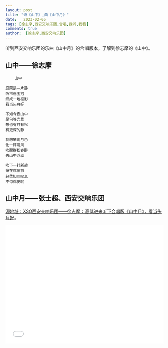 ```yaml
---
layout: post
title: "诗《山中》_曲《山中月》"
date:   2023-02-05
tags: [徐志摩,西安交响乐团,合唱,我听,我看]
comments: true
author:  [徐志摩,西安交响乐团]
---
```


听到西安交响乐团的乐曲《山中月》的合唱版本，了解到徐志摩的《山中》。

<!-- more -->

## 山中——徐志摩

```plaintext
    山中

庭院是一片静
听市谣围抱
织成一地松影
看当头月好

不知今夜山中
是何等光景
想也有月有松
有更深的静

我想攀附月色
化一阵清风
吹醒群松春醉
去山中浮动

吹下一针新碧
掉在你窗前
轻柔如同叹息
不惊你安眠
```

## 山中月——张士超、西安交响乐团

[源地址：XSO西安交响乐团——徐志摩：高低进来听下合唱版《山中月》，看当头月好](https://www.bilibili.com/video/BV1oM4y1X7JL/)。

<div style="position: relative; width: 100%; height: 0; padding-bottom: 75%;">
    <iframe src="//player.bilibili.com/player.html?aid=906474538&page=1&danmaku=0&high_quality=1" scrolling="no" border="0" frameborder="no" framespacing="0" allowfullscreen="true" style="position: absolute; width: 100%; height: 100%; left: 0; top: 0;" sandbox="allow-top-navigation allow-same-origin allow-forms allow-scripts"></iframe>
</div>
